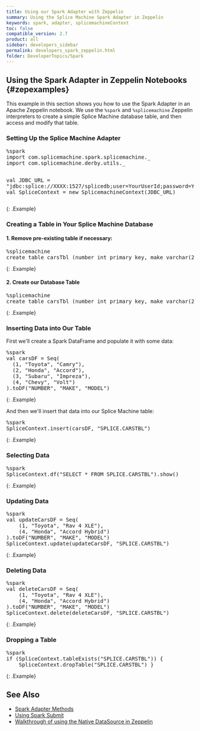 ```yaml
---
title: Using our Spark Adapter with Zeppelin
summary: Using the Splice Machine Spark Adapter in Zeppelin
keywords: spark, adapter, splicemachineContext
toc: false
compatible_version: 2.7
product: all
sidebar: developers_sidebar
permalink: developers_spark_zeppelin.html
folder: DeveloperTopics/Spark
---
```

<section>
<div class="TopicContent" data-swiftype-index="true" markdown="1">

## Using the Spark Adapter in Zeppelin Notebooks {#zepexamples}

This example in this section shows you how to use the Spark Adapter in an Apache Zeppelin notebook. We use the `%spark` and `%splicemachine` Zeppelin interpreters to create a simple Splice Machine database table, and then access and modify that table.

### Setting Up the Splice Machine Adapter
<div class="preMarkerWide" markdown="1"><pre>
%spark
import com.splicemachine.spark.splicemachine._
import com.splicemachine.derby.utils._

val JDBC_URL = "jdbc:splice://XXXX:1527/splicedb;user=YourUserId;password=YourPassword"
val SpliceContext = new SplicemachineContext(JDBC_URL)</pre>
{: .Example}
</div>

### Creating a Table in Your Splice Machine Database

#### 1. Remove pre-existing table if necessary:
<div class="preMarkerWide" markdown="1"><pre>
%splicemachine
create table carsTbl (number int primary key, make varchar(20), model varchar(20));</pre>
{: .Example}
</div>

#### 2. Create our Database Table
<div class="preMarkerWide" markdown="1"><pre>
%splicemachine
create table carsTbl (number int primary key, make varchar(20), model varchar(20));</pre>
{: .Example}
</div>

### Inserting Data into Our Table

First we'll create a Spark DataFrame and populate it with some data:
<div class="preMarkerWide" markdown="1"><pre>
%spark
val carsDF = Seq(
  (1, "Toyota", "Camry"),
  (2, "Honda", "Accord"),
  (3, "Subaru", "Impreza"),
  (4, "Chevy", "Volt")
).toDF("NUMBER", "MAKE", "MODEL")</pre>
{: .Example}
</div>

And then we'll insert that data into our Splice Machine table:
<div class="preMarkerWide" markdown="1"><pre>
%spark
SpliceContext.insert(carsDF, "SPLICE.CARSTBL")</pre>
{: .Example}
</div>

### Selecting Data
<div class="preMarkerWide" markdown="1"><pre>
%spark
SpliceContext.df("SELECT * FROM SPLICE.CARSTBL").show()</pre>
{: .Example}
</div>

### Updating Data
<div class="preMarkerWide" markdown="1"><pre>
%spark
val updateCarsDF = Seq(
    (1, "Toyota", "Rav 4 XLE"),
    (4, "Honda", "Accord Hybrid")
).toDF("NUMBER", "MAKE", "MODEL")
SpliceContext.update(updateCarsDF, "SPLICE.CARSTBL")</pre>
{: .Example}
</div>

### Deleting Data
<div class="preMarkerWide" markdown="1"><pre>
%spark
val deleteCarsDF = Seq(
    (1, "Toyota", "Rav 4 XLE"),
    (4, "Honda", "Accord Hybrid")
).toDF("NUMBER", "MAKE", "MODEL")
SpliceContext.delete(deleteCarsDF, "SPLICE.CARSTBL")</pre>
{: .Example}
</div>

### Dropping a Table
<div class="preMarkerWide" markdown="1"><pre>
%spark
if (SpliceContext.tableExists("SPLICE.CARSTBL")) {
    SpliceContext.dropTable("SPLICE.CARSTBL") }</pre>
{: .Example}
</div>

## See Also
* [Spark Adapter Methods](developers_spark_methods.html)
* [Using Spark Submit](developers_spark_submit.html)
* [Walkthrough of using the Native DataSource in Zeppelin](https://www.splicemachine.com/the-splice-machine-native-spark-datasource)

</div>
</section>
